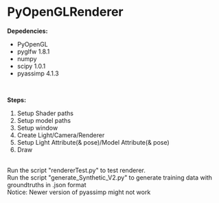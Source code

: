 # PyOpenGLRenderer

<b>Depedencies:</b>
<ul>
<li>PyOpenGL</li>
<li>pyglfw 1.8.1</li>
<li>numpy</li>
<li>scipy 1.0.1</li>
<li>pyassimp 4.1.3</li>
</ul>	
<br />

<b>Steps:</b>
<ol>
<li>Setup Shader paths</li>
<li>Setup model paths</li>
<li>Setup window</li>
<li>Create Light/Camera/Renderer</li>
<li>Setup Light Attribute(& pose)/Model Attribute(& pose)</li>
<li>Draw</li>
</ol>
 
<br />
Run the script "rendererTest.py" to test renderer.<br />
Run the script "generate_Synthetic_V2.py" to generate training data with groundtruths in .json format<br />
Notice: Newer version of pyassimp might not work


